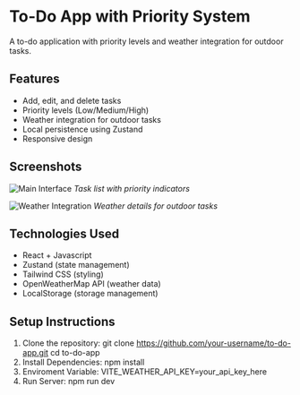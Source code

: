 # To-Do App with Priority System
A to-do application with priority levels and weather integration for outdoor tasks.

## Features
-  Add, edit, and delete tasks
-  Priority levels (Low/Medium/High)
-  Weather integration for outdoor tasks
-  Local persistence using Zustand
-  Responsive design

## Screenshots

![Main Interface](/screenshots/main-view.png)
*Task list with priority indicators*

![Weather Integration](/screenshots/weather-view.png)
*Weather details for outdoor tasks*

## Technologies Used
- React + Javascript
- Zustand (state management)
- Tailwind CSS (styling)
- OpenWeatherMap API (weather data)
- LocalStorage (storage management)

## Setup Instructions
1. Clone the repository: git clone https://github.com/your-username/to-do-app.git
cd to-do-app
2. Install Dependencies: npm install
3. Enviroment Variable: VITE_WEATHER_API_KEY=your_api_key_here
4. Run Server: npm run dev
